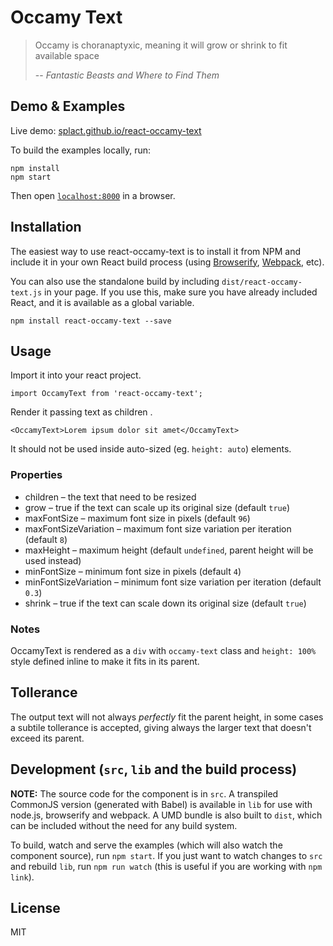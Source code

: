 # Occamy Text

>Occamy is choranaptyxic, meaning it will grow or shrink to fit available space
>
>-- <cite>Fantastic Beasts and Where to Find Them</cite>


## Demo & Examples

Live demo: [splact.github.io/react-occamy-text](http://splact.github.io/react-occamy-text/)

To build the examples locally, run:

```
npm install
npm start
```

Then open [`localhost:8000`](http://localhost:8000) in a browser.


## Installation

The easiest way to use react-occamy-text is to install it from NPM and include it in your own React build process (using [Browserify](http://browserify.org), [Webpack](http://webpack.github.io/), etc).

You can also use the standalone build by including `dist/react-occamy-text.js` in your page. If you use this, make sure you have already included React, and it is available as a global variable.

```
npm install react-occamy-text --save
```


## Usage

Import it into your react project.

```
import OccamyText from 'react-occamy-text';
```

Render it passing text as children .

```
<OccamyText>Lorem ipsum dolor sit amet</OccamyText>
```

It should not be used inside auto-sized (eg. `height: auto`) elements.

### Properties

* children – the text that need to be resized
* grow – true if the text can scale up its original size (default `true`)
* maxFontSize – maximum font size in pixels (default `96`)
* maxFontSizeVariation – maximum font size variation per iteration (default `8`)
* maxHeight – maximum height (default `undefined`, parent height will be used instead)
* minFontSize – minimum font size in pixels (default `4`)
* minFontSizeVariation – minimum font size variation per iteration (default `0.3`)
* shrink – true if the text can scale down its original size (default `true`)

### Notes

OccamyText is rendered as a `div` with `occamy-text` class and `height: 100%` style defined inline to make it fits in its parent.

## Tollerance
The output text will not always *perfectly* fit the parent height, in some cases a subtile tollerance is accepted, giving always the larger text that doesn't exceed its parent.

## Development (`src`, `lib` and the build process)

**NOTE:** The source code for the component is in `src`. A transpiled CommonJS version (generated with Babel) is available in `lib` for use with node.js, browserify and webpack. A UMD bundle is also built to `dist`, which can be included without the need for any build system.

To build, watch and serve the examples (which will also watch the component source), run `npm start`. If you just want to watch changes to `src` and rebuild `lib`, run `npm run watch` (this is useful if you are working with `npm link`).

## License

MIT
